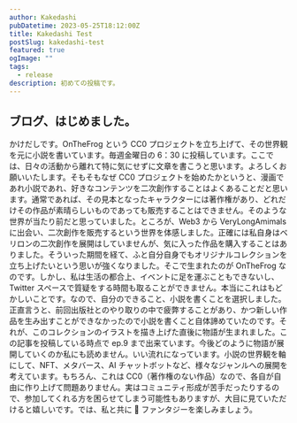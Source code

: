 ```yaml
---
author: Kakedashi
pubDatetime: 2023-05-25T18:12:00Z
title: Kakedashi Test
postSlug: kakedashi-test
featured: true
ogImage: ""
tags:
  - release
description: 初めての投稿です。
---
```


## ブログ、はじめました。

かけだしです。OnTheFrog という CC0 プロジェクトを立ち上げて、その世界観を元に小説を書いています。毎週金曜日の 6：30 に投稿しています。ここでは、日々の活動から離れて特に気にせずに文章を書こうと思います。よろしくお願いいたします。そもそもなぜ CC0 プロジェクトを始めたかというと、漫画であれ小説であれ、好きなコンテンツを二次創作することはよくあることだと思います。通常であれば、その見本となったキャラクターには著作権があり、どれだけその作品が素晴らしいものであっても販売することはできません。そのような世界が当たり前だと思っていました。ところが、Web3 から VeryLongAmimals に出会い、二次創作を販売するという世界を体感しました。正確には私自身はベリロンの二次創作を展開はしていませんが、気に入った作品を購入することはありました。そういった期間を経て、ふと自分自身でもオリジナルコレクションを立ち上げたいという思いが強くなりました。そこで生まれたのが OnTheFrog なのです。しかし、私は生活の都合上、イベントに足を運ぶこともできないし、Twitter スペースで質疑をする時間も取ることができません。本当にこれはもどかしいことです。なので、自分のできること、小説を書くことを選択しました。正直言うと、前回出版社とのやり取りの中で疲弊することがあり、かつ新しい作品を生み出すことができなかったので小説を書くこと自体諦めていたのです。それが、このコレクションのイラストを描き上げた直後に物語が生まれました。この記事を投稿している時点で ep.9 まで出来ています。今後どのように物語が展開していくのか私にも読めません。いい流れになっています。小説の世界観を軸にして、NFT、メタバース、AI チャットボットなど、様々なジャンルへの展開を考えています。もちろん、これは CC0（著作権のない作品）なので、各自が自由に作り上げて問題ありません。実はコミュニティ形成が苦手だったりするので、参加してくれる方を困らせてしまう可能性もありますが、大目に見ていただけると嬉しいです。では、私と共に 🐸 ファンタジーを楽しみましょう。
